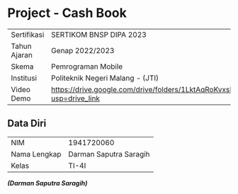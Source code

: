 # Project - Cash Book

|  |  |
|--|--|
| Sertifikasi | SERTIKOM BNSP DIPA 2023 |
| Tahun Ajaran | Genap 2022/2023 |
| Skema | Pemrograman Mobile |
| Institusi | Politeknik Negeri Malang - (JTI) |
| Video Demo | https://drive.google.com/drive/folders/1LktAqRoKvxsKEdzfHJlYNTF5qBT7yZub?usp=drive_link |


## Data Diri

|  |  |
|--|--|
| NIM | 1941720060 |
| Nama Lengkap | Darman Saputra Saragih |
| Kelas | TI-4I |


***(Darman Saputra Saragih)***
